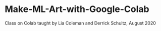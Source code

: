 # Make-ML-Art-with-Google-Colab
Class on Colab taught by Lia Coleman and Derrick Schultz, August 2020
